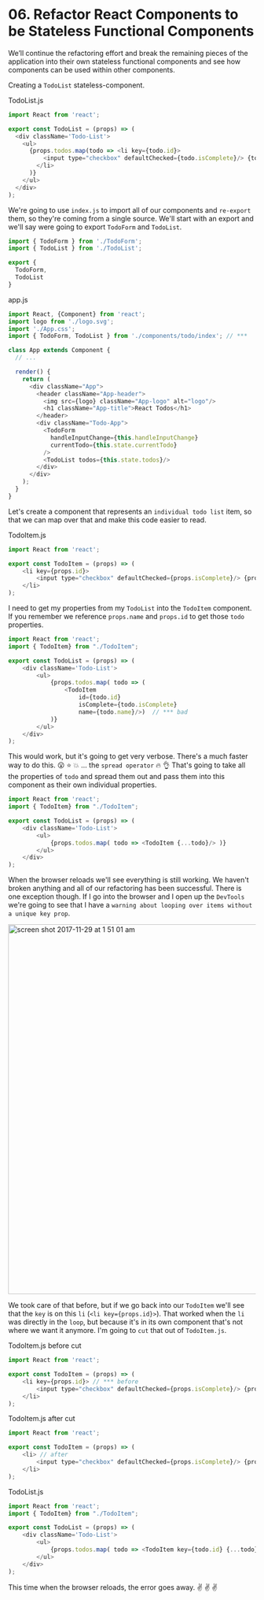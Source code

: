 # 06. Refactor React Components to be Stateless Functional Components

We’ll continue the refactoring effort and break the remaining pieces of the application into their own stateless functional 
components and see how components can be used within other components.

Creating a `TodoList` stateless-component.

TodoList.js
`````javascript
import React from 'react';

export const TodoList = (props) => (
  <div className='Todo-List'>
    <ul>
      {props.todos.map(todo => <li key={todo.id}>
          <input type="checkbox" defaultChecked={todo.isComplete}/> {todo.name}
        </li>
      )}
    </ul>
  </div>
);
````` 

We're going to use `index.js` to import all of our components and `re-export` them, so they're coming from a single source. 
We'll start with an export and we'll say were going to export `TodoForm` and `TodoList`.

```javascript
import { TodoForm } from './TodoForm';
import { TodoList } from './TodoList';

export {
  TodoForm,
  TodoList
}
```

app.js
````javascript
import React, {Component} from 'react';
import logo from './logo.svg';
import './App.css';
import { TodoForm, TodoList } from './components/todo/index'; // ***

class App extends Component {
  // ...

  render() {
    return (
      <div className="App">
        <header className="App-header">
          <img src={logo} className="App-logo" alt="logo"/>
          <h1 className="App-title">React Todos</h1>
        </header>
        <div className="Todo-App">
          <TodoForm
            handleInputChange={this.handleInputChange}
            currentTodo={this.state.currentTodo}
          />
          <TodoList todos={this.state.todos}/>
        </div>
      </div>
    );
  }
}
````

Let's create a component that represents an `individual todo list` item, so that we can map over that and make this code easier to read.

TodoItem.js
```javascript
import React from 'react';

export const TodoItem = (props) => (
    <li key={props.id}>
        <input type="checkbox" defaultChecked={props.isComplete}/> {props.name}
    </li>
);
```

I need to get my properties from my `TodoList` into the `TodoItem` component. If you remember we reference `props.name` and 
`props.id` to get those `todo` properties. 

```javascript
import React from 'react';
import { TodoItem} from "./TodoItem";

export const TodoList = (props) => (
    <div className='Todo-List'>
        <ul>
            {props.todos.map( todo => (
                <TodoItem 
                    id={todo.id} 
                    isComplete={todo.isComplete}
                    name={todo.name}/>)  // *** bad
            )}
        </ul>
    </div>
);
```
This would work, but it's going to get very verbose. There's a much faster way to do this. :open_mouth: :star: :collision: 
... the `spread operator` :fire: :ok_hand: That's going to take all the properties of `todo` and spread them out and pass them 
into this component as their own individual properties.

`````javascript
import React from 'react';
import { TodoItem} from "./TodoItem";

export const TodoList = (props) => (
    <div className='Todo-List'>
        <ul>
            {props.todos.map( todo => <TodoItem {...todo}/> )}
        </ul>
    </div>
);
`````

When the browser reloads we'll see everything is still working. We haven't broken anything and all of our refactoring 
has been successful. There is one exception though. If I go into the browser and I open up the `DevTools` we're going to see 
that I have a `warning about looping over items without a unique key prop`.

<img width="751" alt="screen shot 2017-11-29 at 1 51 01 am" src="https://user-images.githubusercontent.com/5876481/33368902-d2141684-d4a7-11e7-9ce1-2682c0f5b96c.png">

We took care of that before, but if we go back into our `TodoItem` we'll see that the `key` is on this `li` (`<li key={props.id}>`). 
That worked when the `li` was directly in the `loop`, but because it's in its own component that's not where we want it anymore. 
I'm going to `cut` that out of `TodoItem.js`.

TodoItem.js before cut
```javascript
import React from 'react';

export const TodoItem = (props) => (
    <li key={props.id}> // *** before
        <input type="checkbox" defaultChecked={props.isComplete}/> {props.name}
    </li>
);
````

TodoItem.js after cut
```javascript
import React from 'react';

export const TodoItem = (props) => (
    <li> // after 
        <input type="checkbox" defaultChecked={props.isComplete}/> {props.name}
    </li>
);
```

TodoList.js
````javascript
import React from 'react';
import { TodoItem} from "./TodoItem";

export const TodoList = (props) => (
    <div className='Todo-List'>
        <ul> 
            {props.todos.map( todo => <TodoItem key={todo.id} {...todo}/> )} // *** have key
        </ul>
    </div>
);
````

This time when the browser reloads, the error goes away. :v: :v: :v:
